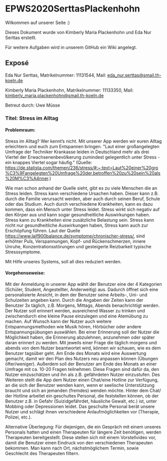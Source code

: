 # EPWS2020SerttasPlackenhohn
Wilkommen auf unserer Seite :)

Dieses Dokument wurde von Kimberly Maria Plackenhohn und Eda Nur Serttas erstellt.

Für weitere Aufgaben wird in unserem GitHub ein Wiki angelegt.

## Exposé


Eda Nur Serttas,
Matrikelnummer: 11131544,
Mail: eda_nur.serttas@smail.th-koeln.de

Kimberly Maria Plackenhohn,
Matrikelnummer: 11133350,
Mail: kimberly_maria.plackenhohn@smail.th-koeln.de

Betreut durch: Uwe Müsse

### Titel: Stress im Alltag

#### Problemraum:
Stress im Alltag? Wer kennt’s nicht. Mit unserer App werden wir euren Alltag erleichtern und euch zum Entspannen bringen. 
"Laut einer großangelegten Umfrage der Techniker Krankasse leiden in Deutschland mehr als drei Viertel der Erwachsenenbevölkerung zumindest gelegentlich unter Stress - ein knappes Viertel sogar häufig." (Quelle: https://de.statista.com/themen/236/stress/#:~:text=Laut%20einer%20gro%C3%9Fangelegten%20Umfrage%20der,betroffen%20zu%20sein%20als%20M%C3%A4nner.) 

Wie man schon anhand der Quelle sieht, gibt es zu viele Menschen die an Stress leiden. Stress kann verschiedene Ursachen haben. Dieser kann z.B. durch die Familie verursacht werden, aber auch durch seinen Beruf, Schule oder das Studium. Auch durch verschiedene Krankheiten, kann es dazu kommen, dass ein Mensch unter Stress leidet. 
Stress wirkt sich negativ auf den Körper aus und kann sogar gesundheitliche Auswirkungen haben. Stress kann zu Krankheiten eine zusätzliche Belastung sein. 
Stress kann nicht nur gesundheitliche Auswirkungen haben, Stress kann auch zur Erschöpfung führen. Laut der Quelle https://www.laif900balance.de/symptome/chronischer-stress/, sind erhöhter Puls, Verspannungen, Kopf- und Rückenschmerzen, innere Unruhe, Konzentrationsstörungen und gesteigerte Reizbarkeit typische Stresssymptome. 

Mit Hilfe unseres Systems, soll all dies reduziert werden.

#### Vorgehenseweise:
Mit der Anmeldung in unserer App wählt der Benutzer eine der 4 Kategorien (Schüler, Student, Angestellter, Anderweitig) aus. Dadurch öffnet sich eine personalisierte Ansicht, in dem der Benutzer seine Arbeits-, Uni- und Schulzeiten angeben kann. Durch die Angaben der Zeiten kann der Benutzer 3x täglich, z.B. Morgens, Mittags, Abends benachrichtigt werden. Der Nutzer soll erinnert werden, ausreichend Wasser zu trinken und zwischendurch eine kleine Pause einzulegen und eine Atemübung zu machen. Auf Wunsch kann der Nutzer auch weitere Entspannungsmethoden wie Musik hören, Hörbücher oder andere Entspannungsübungen auswählen.
Bei einer Erinnerung soll der Nutzer die Möglichkeit haben, die Erinnerung abzulehnen, anzunehmen oder später daran erinnert zu werden. 
Mit jeweils einer Frage die täglich morgens und abends von dem Nutzer beantwortet wird, können wir schauen, wie es dem Benutzer tagsüber geht. Am Ende des Monats wird eine Auswertung gemacht, damit wir den Plan des Nutzers neu anpassen können (Übungen öfter/weniger). Außerdem soll der Benutzer am Ende des Monats an einer Umfrage mit ca. 10-20 Fragen teilnehmen. Diese Fragen sind dafür da, den Nutzer einzuschätzen und ihn als z.B. gefährdeten Nutzer einzustufen. 
Des Weiteren stellt die App dem Nutzer einen Chat/eine Hotline zur Verfügung, an die sich der Benutzer wenden kann, wenn er seelische Unterstützung braucht und sich an jemanden (fremdes) wenden möchte. Hinter dem Chat/ der Hotline arbeitet ein geschultes Personal, die feststellen können, ob der Benutzer z.B. in Gefahr (Suizidgefährdet, häusliche Gewalt, etc.) ist, unter Mobbing oder Depressionen leidet. Das geschulte Personal berät unsere Nutzer und schlägt ihnen verschiedene Anlaufmöglichkeiten vor (Therapie, Polizei, etc.).


Alternative Überlegung: 
Für diejenigen, die ein Gespräch mit einem unseres Personals hatten und einen Therapeuten für längere Zeit benötigen, werden Therapeuten bereitgestellt. Diese stellen sich mit einem Vorstellvideo vor, damit die Benutzer einen Eindruck von den verschiedenen Therapeuten bekommen.
Man kann nach Ort, nächstmöglichem Termin, sowie Geschlecht des Therapeuten filtern.

